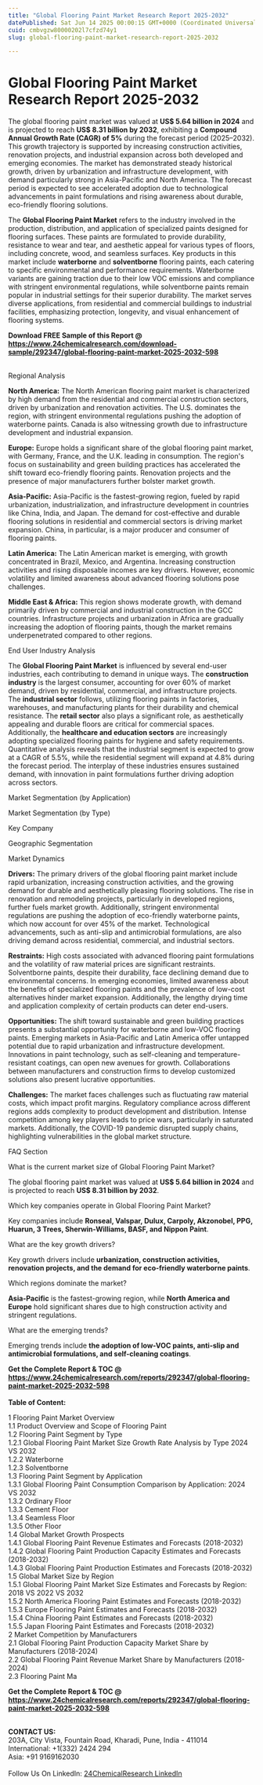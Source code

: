 ```yaml
---
title: "Global Flooring Paint Market Research Report 2025-2032"
datePublished: Sat Jun 14 2025 00:00:15 GMT+0000 (Coordinated Universal Time)
cuid: cmbvgzw80000202l7cfzd74y1
slug: global-flooring-paint-market-research-report-2025-2032

---
```


# Global Flooring Paint Market Research Report 2025-2032

<p>The global flooring paint market was valued at <strong>US$ 5.64 billion in 2024</strong> and is projected to reach <strong>US$ 8.31 billion by 2032</strong>, exhibiting a <strong>Compound Annual Growth Rate (CAGR) of 5%</strong> during the forecast period (2025–2032). This growth trajectory is supported by increasing construction activities, renovation projects, and industrial expansion across both developed and emerging economies. The market has demonstrated steady historical growth, driven by urbanization and infrastructure development, with demand particularly strong in Asia-Pacific and North America. The forecast period is expected to see accelerated adoption due to technological advancements in paint formulations and rising awareness about durable, eco-friendly flooring solutions.</p><p>
</p><p>The <strong>Global Flooring Paint Market</strong> refers to the industry involved in the production, distribution, and application of specialized paints designed for flooring surfaces. These paints are formulated to provide durability, resistance to wear and tear, and aesthetic appeal for various types of floors, including concrete, wood, and seamless surfaces. Key products in this market include <strong>waterborne</strong> and <strong>solventborne</strong> flooring paints, each catering to specific environmental and performance requirements. Waterborne variants are gaining traction due to their low VOC emissions and compliance with stringent environmental regulations, while solventborne paints remain popular in industrial settings for their superior durability. The market serves diverse applications, from residential and commercial buildings to industrial facilities, emphasizing protection, longevity, and visual enhancement of flooring systems.</p><div><b>Download FREE Sample of this Report @ 
            <a href="https://www.24chemicalresearch.com/download-sample/292347/global-flooring-paint-market-2025-2032-598">
            https://www.24chemicalresearch.com/download-sample/292347/global-flooring-paint-market-2025-2032-598</a></b></div><br><p>
Regional Analysis</p><p>
</p><p><strong>North America:</strong> The North American flooring paint market is characterized by high demand from the residential and commercial construction sectors, driven by urbanization and renovation activities. The U.S. dominates the region, with stringent environmental regulations pushing the adoption of waterborne paints. Canada is also witnessing growth due to infrastructure development and industrial expansion.</p><p>
</p><p><strong>Europe:</strong> Europe holds a significant share of the global flooring paint market, with Germany, France, and the U.K. leading in consumption. The region's focus on sustainability and green building practices has accelerated the shift toward eco-friendly flooring paints. Renovation projects and the presence of major manufacturers further bolster market growth.</p><p>
</p><p><strong>Asia-Pacific:</strong> Asia-Pacific is the fastest-growing region, fueled by rapid urbanization, industrialization, and infrastructure development in countries like China, India, and Japan. The demand for cost-effective and durable flooring solutions in residential and commercial sectors is driving market expansion. China, in particular, is a major producer and consumer of flooring paints.</p><p>
</p><p><strong>Latin America:</strong> The Latin American market is emerging, with growth concentrated in Brazil, Mexico, and Argentina. Increasing construction activities and rising disposable incomes are key drivers. However, economic volatility and limited awareness about advanced flooring solutions pose challenges.</p><p>
</p><p><strong>Middle East &amp; Africa:</strong> This region shows moderate growth, with demand primarily driven by commercial and industrial construction in the GCC countries. Infrastructure projects and urbanization in Africa are gradually increasing the adoption of flooring paints, though the market remains underpenetrated compared to other regions.</p><p>
End User Industry Analysis</p><p>
</p><p>The <strong>Global Flooring Paint Market</strong> is influenced by several end-user industries, each contributing to demand in unique ways. The <strong>construction industry</strong> is the largest consumer, accounting for over 60% of market demand, driven by residential, commercial, and infrastructure projects. The <strong>industrial sector</strong> follows, utilizing flooring paints in factories, warehouses, and manufacturing plants for their durability and chemical resistance. The <strong>retail sector</strong> also plays a significant role, as aesthetically appealing and durable floors are critical for commercial spaces. Additionally, the <strong>healthcare and education sectors</strong> are increasingly adopting specialized flooring paints for hygiene and safety requirements. Quantitative analysis reveals that the industrial segment is expected to grow at a CAGR of 5.5%, while the residential segment will expand at 4.8% during the forecast period. The interplay of these industries ensures sustained demand, with innovation in paint formulations further driving adoption across sectors.</p><p>
Market Segmentation (by Application)</p><p>
</p><p>
Market Segmentation (by Type)</p><p>
</p><p>
Key Company</p><p>
</p><p>
Geographic Segmentation</p><p>
</p><p>
Market Dynamics</p><p>
</p><p><strong>Drivers:</strong> The primary drivers of the global flooring paint market include rapid urbanization, increasing construction activities, and the growing demand for durable and aesthetically pleasing flooring solutions. The rise in renovation and remodeling projects, particularly in developed regions, further fuels market growth. Additionally, stringent environmental regulations are pushing the adoption of eco-friendly waterborne paints, which now account for over 45% of the market. Technological advancements, such as anti-slip and antimicrobial formulations, are also driving demand across residential, commercial, and industrial sectors.</p><p>
</p><p><strong>Restraints:</strong> High costs associated with advanced flooring paint formulations and the volatility of raw material prices are significant restraints. Solventborne paints, despite their durability, face declining demand due to environmental concerns. In emerging economies, limited awareness about the benefits of specialized flooring paints and the prevalence of low-cost alternatives hinder market expansion. Additionally, the lengthy drying time and application complexity of certain products can deter end-users.</p><p>
</p><p><strong>Opportunities:</strong> The shift toward sustainable and green building practices presents a substantial opportunity for waterborne and low-VOC flooring paints. Emerging markets in Asia-Pacific and Latin America offer untapped potential due to rapid urbanization and infrastructure development. Innovations in paint technology, such as self-cleaning and temperature-resistant coatings, can open new avenues for growth. Collaborations between manufacturers and construction firms to develop customized solutions also present lucrative opportunities.</p><p>
</p><p><strong>Challenges:</strong> The market faces challenges such as fluctuating raw material costs, which impact profit margins. Regulatory compliance across different regions adds complexity to product development and distribution. Intense competition among key players leads to price wars, particularly in saturated markets. Additionally, the COVID-19 pandemic disrupted supply chains, highlighting vulnerabilities in the global market structure.</p><p>
FAQ Section</p><p>
What is the current market size of Global Flooring Paint Market?</p><p>
</p><p>The global flooring paint market was valued at <strong>US$ 5.64 billion in 2024</strong> and is projected to reach <strong>US$ 8.31 billion by 2032</strong>.</p><p>
Which key companies operate in Global Flooring Paint Market?</p><p>
</p><p>Key companies include <strong>Ronseal, Valspar, Dulux, Carpoly, Akzonobel, PPG, Huarun, 3 Trees, Sherwin-Williams, BASF, and Nippon Paint</strong>.</p><p>
What are the key growth drivers?</p><p>
</p><p>Key growth drivers include <strong>urbanization, construction activities, renovation projects, and the demand for eco-friendly waterborne paints</strong>.</p><p>
Which regions dominate the market?</p><p>
</p><p><strong>Asia-Pacific</strong> is the fastest-growing region, while <strong>North America and Europe</strong> hold significant shares due to high construction activity and stringent regulations.</p><p>
What are the emerging trends?</p><p>
</p><p>Emerging trends include <strong>the adoption of low-VOC paints, anti-slip and antimicrobial formulations, and self-cleaning coatings</strong>.</p>

<div><b>Get the Complete Report & TOC @ 
            <a href="https://www.24chemicalresearch.com/reports/292347/global-flooring-paint-market-2025-2032-598">
            https://www.24chemicalresearch.com/reports/292347/global-flooring-paint-market-2025-2032-598</a></b></div><br>
            <b>Table of Content:</b><p>1 Flooring Paint Market Overview<br />
    1.1 Product Overview and Scope of Flooring Paint<br />
    1.2 Flooring Paint Segment by Type<br />
        1.2.1 Global Flooring Paint Market Size Growth Rate Analysis by Type 2024 VS 2032<br />
        1.2.2 Waterborne<br />
        1.2.3 Solventborne<br />
    1.3 Flooring Paint Segment by Application<br />
        1.3.1 Global Flooring Paint Consumption Comparison by Application: 2024 VS 2032<br />
        1.3.2 Ordinary Floor<br />
        1.3.3 Cement Floor<br />
        1.3.4 Seamless Floor<br />
        1.3.5 Other Floor<br />
    1.4 Global Market Growth Prospects<br />
        1.4.1 Global Flooring Paint Revenue Estimates and Forecasts (2018-2032)<br />
        1.4.2 Global Flooring Paint Production Capacity Estimates and Forecasts (2018-2032)<br />
        1.4.3 Global Flooring Paint Production Estimates and Forecasts (2018-2032)<br />
    1.5 Global Market Size by Region<br />
        1.5.1 Global Flooring Paint Market Size Estimates and Forecasts by Region: 2018 VS 2022 VS 2032<br />
        1.5.2 North America Flooring Paint Estimates and Forecasts (2018-2032)<br />
        1.5.3 Europe Flooring Paint Estimates and Forecasts (2018-2032)<br />
        1.5.4 China Flooring Paint Estimates and Forecasts (2018-2032)<br />
        1.5.5 Japan Flooring Paint Estimates and Forecasts (2018-2032)<br />
2 Market Competition by Manufacturers<br />
    2.1 Global Flooring Paint Production Capacity Market Share by Manufacturers (2018-2024)<br />
    2.2 Global Flooring Paint Revenue Market Share by Manufacturers (2018-2024)<br />
    2.3 Flooring Paint Ma</p>

<div><b>Get the Complete Report & TOC @ 
            <a href="https://www.24chemicalresearch.com/reports/292347/global-flooring-paint-market-2025-2032-598">
            https://www.24chemicalresearch.com/reports/292347/global-flooring-paint-market-2025-2032-598</a></b></div><br>

<b>CONTACT US:</b><br>
            203A, City Vista, Fountain Road, Kharadi, Pune, India - 411014<br>
            International: +1(332) 2424 294<br>
            Asia: +91 9169162030 <br><br>
            Follow Us On LinkedIn: <a href="https://www.linkedin.com/company/24chemicalresearch/">24ChemicalResearch LinkedIn</a>